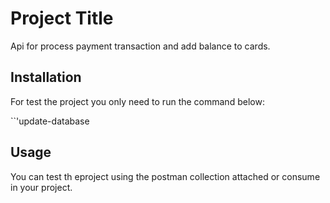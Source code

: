 # Project Title

Api for process payment transaction and add balance to cards.

## Installation

For test the project you only need to run the command below:

``'update-database

## Usage

You can test th eproject using the postman collection attached or consume in your project.